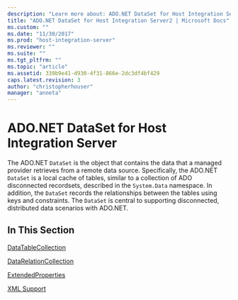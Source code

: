 ```yaml
---
description: "Learn more about: ADO.NET DataSet for Host Integration Server"
title: "ADO.NET DataSet for Host Integration Server2 | Microsoft Docs"
ms.custom: ""
ms.date: "11/30/2017"
ms.prod: "host-integration-server"
ms.reviewer: ""
ms.suite: ""
ms.tgt_pltfrm: ""
ms.topic: "article"
ms.assetid: 339b9e41-d930-4f31-866e-2dc3df4bf429
caps.latest.revision: 3
author: "christopherhouser"
manager: "anneta"
---
```

# ADO.NET DataSet for Host Integration Server
The ADO.NET `DataSet` is the object that contains the data that a managed provider retrieves from a remote data source. Specifically, the ADO.NET `DataSet` is a local cache of tables, similar to a collection of ADO disconnected recordsets, described in the `System.Data` namespace. In addition, the `DataSet` records the relationships between the tables using keys and constraints. The `DataSet` is central to supporting disconnected, distributed data scenarios with ADO.NET.  
  
## In This Section  
 [DataTableCollection](../core/datatablecollection1.md)  
  
 [DataRelationCollection](../core/datarelationcollection2.md)  
  
 [ExtendedProperties](../core/extendedproperties2.md)  
  
 [XML Support](../core/xml-support1.md)

